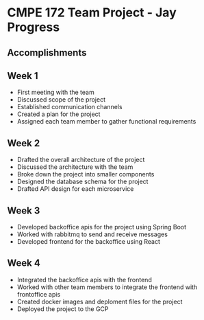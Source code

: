 # CMPE 172 Team Project - Jay Progress


## Accomplishments

## Week 1

- First meeting with the team
- Discussed scope of the project
- Established communication channels
- Created a plan for the project
- Assigned each team member to gather functional requirements

## Week 2

- Drafted the overall architecture of the project
- Discussed the architecture with the team
- Broke down the project into smaller components
- Designed the database schema for the project
- Drafted API design for each microservice

## Week 3

- Developed backoffice apis for the project using Spring Boot
- Worked with rabbitmq to send and receive messages
- Developed frontend for the backoffice using React 

## Week 4

- Integrated the backoffice apis with the frontend
- Worked with other team members to integrate the frontend with frontoffice apis
- Created docker images and deploment files for the project
- Deployed the project to the GCP

